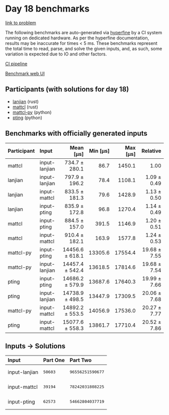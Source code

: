 # Day 18 benchmarks

[link to problem](https://adventofcode.com/2023/day/18)

The following benchmarks are auto-generated via
[hyperfine](https://github.com/sharkdp/hyperfine) by a CI system running on
dedicated hardware. As per the hyperfine documentation, results may be
inaccurate for times < 5 ms. These benchmarks represent the total time to read,
parse, and solve the given inputs, and, as such, some variation is expected due
to IO and other factors.

[CI pipeline](http://ci.papercode.net:8080/teams/main/pipelines/aoc2023)

[Benchmark web UI](https://aoc.ancalagon.black)


## Participants (with solutions for day 18)

- [lanjian](https://github.com/lanjian/aoc-2023) (rust)
- [mattcl](https://github.com/mattcl/aoc2023) (rust)
- [mattcl-py](https://github.com/mattcl/aoc2023-py) (python)
- [pting](https://github.com/pting/aoc2023) (python)


## Benchmarks with officially generated inputs

| Participant | Input | Mean [µs] | Min [µs] | Max [µs] | Relative |
|:---|:---|---:|---:|---:|---:|
| mattcl | input-lanjian | 734.7 ± 280.1 | 86.7 | 1450.1 | 1.00 |
| lanjian | input-lanjian | 797.9 ± 196.2 | 78.4 | 1108.1 | 1.09 ± 0.49 |
| lanjian | input-mattcl | 833.5 ± 181.3 | 79.6 | 1428.9 | 1.13 ± 0.50 |
| lanjian | input-pting | 835.9 ± 172.8 | 96.8 | 1270.4 | 1.14 ± 0.49 |
| mattcl | input-pting | 884.5 ± 157.0 | 391.5 | 1146.9 | 1.20 ± 0.51 |
| mattcl | input-mattcl | 910.4 ± 182.1 | 163.9 | 1577.8 | 1.24 ± 0.53 |
| mattcl-py | input-pting | 14456.6 ± 618.1 | 13305.6 | 17554.4 | 19.68 ± 7.55 |
| mattcl-py | input-lanjian | 14457.4 ± 542.4 | 13618.5 | 17814.6 | 19.68 ± 7.54 |
| pting | input-pting | 14686.2 ± 579.9 | 13687.6 | 17640.3 | 19.99 ± 7.66 |
| pting | input-lanjian | 14738.9 ± 498.5 | 13447.9 | 17309.5 | 20.06 ± 7.68 |
| mattcl-py | input-mattcl | 14892.2 ± 553.5 | 14056.9 | 17536.0 | 20.27 ± 7.77 |
| pting | input-mattcl | 15077.6 ± 558.3 | 13861.7 | 17710.4 | 20.52 ± 7.86 |


## Inputs -> Solutions

| Input | Part One | Part Two |
|:---|:---|:---|
|input-lanjian|<pre>50603</pre>|<pre>96556251590677</pre>|
|input-mattcl|<pre>39194</pre>|<pre>78242031808225</pre>|
|input-pting|<pre>62573</pre>|<pre>54662804037719</pre>|